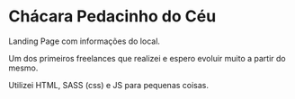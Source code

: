 # Chácara Pedacinho do Céu

Landing Page com informações do local.

Um dos primeiros freelances que realizei e espero evoluir muito a partir do mesmo.

Utilizei HTML, SASS (css) e JS para pequenas coisas.
